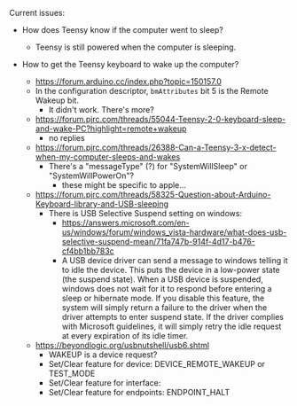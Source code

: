 Current issues:
* How does Teensy know if the computer went to sleep?
  * Teensy is still powered when the computer is sleeping.
* How to get the Teensy keyboard to wake up the computer?

  * https://forum.arduino.cc/index.php?topic=150157.0
  * In the configuration descriptor, `bmAttributes` bit 5 is the Remote Wakeup bit.
    * It didn't work. There's more?
  * https://forum.pjrc.com/threads/55044-Teensy-2-0-keyboard-sleep-and-wake-PC?highlight=remote+wakeup
    * no replies
  * https://forum.pjrc.com/threads/26388-Can-a-Teensy-3-x-detect-when-my-computer-sleeps-and-wakes
    * There's a "messageType" (?) for "SystemWillSleep" or "SystemWillPowerOn"?
      * these might be specific to apple...
  * https://forum.pjrc.com/threads/58325-Question-about-Arduino-Keyboard-library-and-USB-sleeping
    * There is USB Selective Suspend setting on windows:
      * https://answers.microsoft.com/en-us/windows/forum/windows_vista-hardware/what-does-usb-selective-suspend-mean/71fa747b-914f-4d17-b476-cf4bb1bb783c
      * A USB device driver can send a message to windows telling it to idle the device.  This puts the device in a low-power state (the suspend state).  When a USB device is suspended, windows does not wait for it to respond before entering a sleep or hibernate mode.  If you disable this feature, the system will simply return a failure to the driver when the driver attempts to enter suspend state.  If the driver complies with Microsoft guidelines, it will simply retry the idle request at every expiration of its idle timer.  
  * https://beyondlogic.org/usbnutshell/usb6.shtml
    * WAKEUP is a device request?
    * Set/Clear feature for device: DEVICE_REMOTE_WAKEUP or TEST_MODE
    * Set/Clear feature for interface: 
    * Set/Clear feature for endpoints: ENDPOINT_HALT